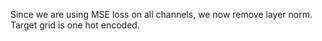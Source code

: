 Since we are using MSE loss on all channels, we now remove layer norm.
Target grid is one hot encoded.